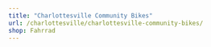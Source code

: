```yaml
---
title: "Charlottesville Community Bikes"
url: /charlottesville/charlottesville-community-bikes/
shop: Fahrrad
---
```

